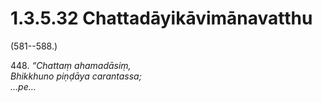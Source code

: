 

# 1.3.5.32 Chattadāyikāvimānavatthu





(581--588.)

448\. _“Chattaṃ ahamadāsiṃ,_  
_Bhikkhuno piṇḍāya carantassa;_  
_…pe…_  




